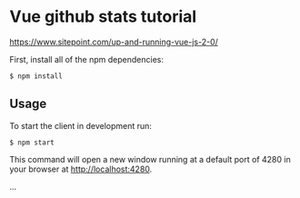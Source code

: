 # Vue github stats tutorial
https://www.sitepoint.com/up-and-running-vue-js-2-0/

First, install all of the npm dependencies:

    $ npm install

## Usage
To start the client in development run:

    $ npm start

This command will open a new window running at a default port of 4280 in your browser at
[http://localhost:4280](http://localhost:4280/).

...
